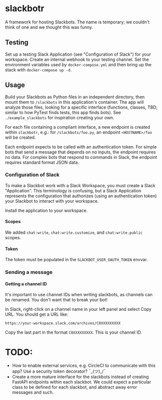 # slackbotr

A framework for hosting Slackbots. The name is temporary; we couldn't think of one and
we thought this was funny.


## Testing

Set up a testing Slack Application (see "Configuration of Slack") for your workspace.
Create an internal webhook to your testing channel. Set the environment variables used
by `docker-compose.yml` and then bring up the stack with `docker-compose up -d`.


## Usage

Build your Slackbots as Python files in an independent directory, then mount them to
`/slackbots` in this application's container. The app will analyze those files, looking
for a specific interface (functions, classes, TBD; similar to how PyTest finds tests,
this app finds bots). See `./example_slackbots` for inspiration creating your own.

For each file containing a compliant interface, a new endpoint is created within
`slackbotr`, e.g.: for `/slackbots/foo.py`, an endpoint `<HOSTNAME>/foo` will be
created.

Each endpoint expects to be called with an authentication token. For simple bots that
send a message that depends on no inputs, the endpoint requires no data. For complex
bots that respond to commands in Slack, the endpoint requires standard format JSON data.


### Configuration of Slack

To make a Slackbot work with a Slack Workspace, you must create a Slack "Application".
This terminology is confusing, but a Slack Application represents the configuration that
authorizes (using an authentication token) your Slackbot to interact with your
workspace. 

Install the application to your workspace.


#### Scopes

We added `chat:write`, `chat:write.customize`, and `chat:write.public` scopes.


#### Token

The token must be populated in the `SLACKBOT_USER_OAUTH_TOKEN` envvar.


### Sending a message


#### Getting a channel ID

It's important to use channel IDs when writing slackbots, as channels can be renamed.
You don't want that to break your bot!

In Slack, right-click on a channel name in your left panel and select Copy URL. You
should get a URL like:

```
https://your-workspace.slack.com/archives/C0XXXXXXXXX
```

Copy the last part in the format `C0XXXXXXXXX`. This is your channel ID.


# TODO:

* How to enable external services, e.g. CircleCI to communicate with this app? Use a
  security token decorator? ¯\_(ツ)_/¯
* Create a more mature interface for the slackbots instead of creating FastAPI endpoints
  within each slackbot. We could expect a particular class to be defined for each
  slackbot, and abstract away error messages and such.
